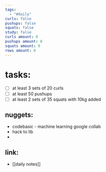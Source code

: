 ```yaml
---
tags:
  - "#daily"
curls: false
pushups: false
squats: false
study: false
curls amount: 0
pushups amount: 0
squats amount: 0
rows amount: 0
---
```

# tasks:
- [ ] at least 3 sets of 20 curls 
- [ ] at least 50 pushups 
- [ ] at least 2 sets of 35 squats with 10kg added 
## nuggets:
- codebasic  - machine learning google collab
- hack to lib 
- 
## link: 
- [[daily notes]] 